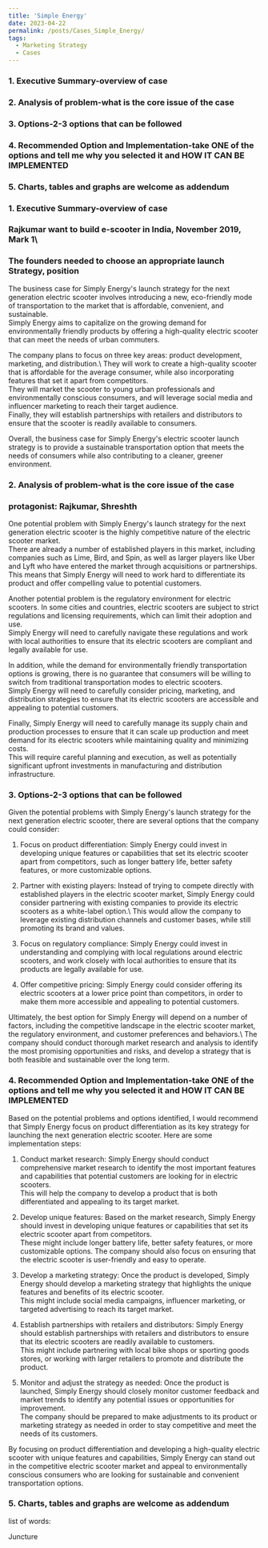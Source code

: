 ```yaml
---
title: 'Simple Energy'
date: 2023-04-22
permalink: /posts/Cases_Simple_Energy/
tags:
  - Marketing Strategy
  - Cases
---
```


### 1. Executive Summary-overview of case

### 2. Analysis of problem-what is the core issue of the case

### 3. Options-2-3 options that can be followed

### 4. Recommended Option and Implementation-take ONE of the options and tell me why you selected it and HOW IT CAN BE IMPLEMENTED 

### 5. Charts, tables and graphs are welcome as addendum


### 1. Executive Summary-overview of case
### Rajkumar want to build e-scooter in India, November 2019, Mark 1\
### The founders needed to choose an appropriate launch Strategy, position

The business case for Simply Energy's launch strategy for the next generation electric scooter involves introducing a new, eco-friendly mode of transportation to the market that is affordable, convenient, and sustainable.\
Simply Energy aims to capitalize on the growing demand for environmentally friendly products by offering a high-quality electric scooter that can meet the needs of urban commuters.

The company plans to focus on three key areas: product development, marketing, and distribution.\ 
They will work to create a high-quality scooter that is affordable for the average consumer, while also incorporating features that set it apart from competitors.\
They will market the scooter to young urban professionals and environmentally conscious consumers, and will leverage social media and influencer marketing to reach their target audience.\
Finally, they will establish partnerships with retailers and distributors to ensure that the scooter is readily available to consumers.

Overall, the business case for Simply Energy's electric scooter launch strategy is to provide a sustainable transportation option that meets the needs of consumers while also contributing to a cleaner, greener environment.

### 2. Analysis of problem-what is the core issue of the case
### protagonist: Rajkumar, Shreshth

One potential problem with Simply Energy's launch strategy for the next generation electric scooter is the highly competitive nature of the electric scooter market.\
There are already a number of established players in this market, including companies such as Lime, Bird, and Spin, as well as larger players like Uber and Lyft who have entered the market through acquisitions or partnerships.\
This means that Simply Energy will need to work hard to differentiate its product and offer compelling value to potential customers.

Another potential problem is the regulatory environment for electric scooters. In some cities and countries, electric scooters are subject to strict regulations and licensing requirements, which can limit their adoption and use.\
Simply Energy will need to carefully navigate these regulations and work with local authorities to ensure that its electric scooters are compliant and legally available for use.

In addition, while the demand for environmentally friendly transportation options is growing, there is no guarantee that consumers will be willing to switch from traditional transportation modes to electric scooters.\
Simply Energy will need to carefully consider pricing, marketing, and distribution strategies to ensure that its electric scooters are accessible and appealing to potential customers.

Finally, Simply Energy will need to carefully manage its supply chain and production processes to ensure that it can scale up production and meet demand for its electric scooters while maintaining quality and minimizing costs.\
This will require careful planning and execution, as well as potentially significant upfront investments in manufacturing and distribution infrastructure.

### 3. Options-2-3 options that can be followed

Given the potential problems with Simply Energy's launch strategy for the next generation electric scooter, there are several options that the company could consider:

1. Focus on product differentiation: Simply Energy could invest in developing unique features or capabilities that set its electric scooter apart from competitors, such as longer battery life, better safety features, or more customizable options.

2. Partner with existing players: Instead of trying to compete directly with established players in the electric scooter market, Simply Energy could consider partnering with existing companies to provide its electric scooters as a white-label option.\ 
This would allow the company to leverage existing distribution channels and customer bases, while still promoting its brand and values.

3. Focus on regulatory compliance: Simply Energy could invest in understanding and complying with local regulations around electric scooters, and work closely with local authorities to ensure that its products are legally available for use.

4. Offer competitive pricing: Simply Energy could consider offering its electric scooters at a lower price point than competitors, in order to make them more accessible and appealing to potential customers.

Ultimately, the best option for Simply Energy will depend on a number of factors, including the competitive landscape in the electric scooter market, the regulatory environment, and customer preferences and behaviors.\ 
The company should conduct thorough market research and analysis to identify the most promising opportunities and risks, and develop a strategy that is both feasible and sustainable over the long term.


### 4. Recommended Option and Implementation-take ONE of the options and tell me why you selected it and HOW IT CAN BE IMPLEMENTED 
Based on the potential problems and options identified, I would recommend that Simply Energy focus on product differentiation as its key strategy for launching the next generation electric scooter. Here are some implementation steps:

1. Conduct market research: Simply Energy should conduct comprehensive market research to identify the most important features and capabilities that potential customers are looking for in electric scooters.\
This will help the company to develop a product that is both differentiated and appealing to its target market.

2. Develop unique features: Based on the market research, Simply Energy should invest in developing unique features or capabilities that set its electric scooter apart from competitors.\
These might include longer battery life, better safety features, or more customizable options. The company should also focus on ensuring that the electric scooter is user-friendly and easy to operate.

3. Develop a marketing strategy: Once the product is developed, Simply Energy should develop a marketing strategy that highlights the unique features and benefits of its electric scooter.\
This might include social media campaigns, influencer marketing, or targeted advertising to reach its target market.

4. Establish partnerships with retailers and distributors: Simply Energy should establish partnerships with retailers and distributors to ensure that its electric scooters are readily available to customers.\
This might include partnering with local bike shops or sporting goods stores, or working with larger retailers to promote and distribute the product.

5. Monitor and adjust the strategy as needed: Once the product is launched, Simply Energy should closely monitor customer feedback and market trends to identify any potential issues or opportunities for improvement.\
The company should be prepared to make adjustments to its product or marketing strategy as needed in order to stay competitive and meet the needs of its customers.

By focusing on product differentiation and developing a high-quality electric scooter with unique features and capabilities, Simply Energy can stand out in the competitive electric scooter market and appeal to environmentally conscious consumers who are looking for sustainable and convenient transportation options.


### 5. Charts, tables and graphs are welcome as addendum

list of words:

Juncture

